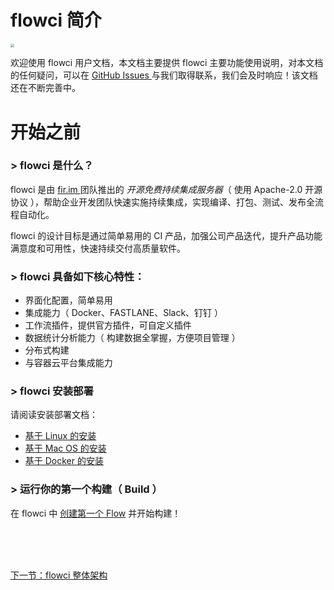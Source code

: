 # flowci 简介

<img src="https://images-cdn.shimo.im/fhZ3juoBzzETNGeW/flowci_logo.png" style="zoom:40%">

欢迎使用 flowci 用户文档，本文档主要提供 flowci 主要功能使用说明，对本文档的任何疑问，可以在 [ GitHub Issues ](https://github.com/FlowCI/flow-web) 与我们取得联系，我们会及时响应！该文档还在不断完善中。

# 开始之前

### > flowci 是什么？

flowci 是由 [ fir.im ](http://fir.im) 团队推出的 *开源免费持续集成服务器*（ 使用 Apache-2.0 开源协议 ），帮助企业开发团队快速实施持续集成，实现编译、打包、测试、发布全流程自动化。

flowci 的设计目标是通过简单易用的 CI 产品，加强公司产品迭代，提升产品功能满意度和可用性，快速持续交付高质量软件。

### > flowci 具备如下核心特性：

- 界面化配置，简单易用
- 集成能力（ Docker、FASTLANE、Slack、钉钉 ）
- 工作流插件，提供官方插件，可自定义插件
- 数据统计分析能力（ 构建数据全掌握，方便项目管理 ）
- 分布式构建
- 与容器云平台集成能力

### > flowci 安装部署

请阅读安装部署文档：

 - [ 基于 Linux 的安装 ](./cf_linux.md) 
 - [ 基于 Mac OS 的安装 ](./cf_osx.md)
 - [ 基于 Docker 的安装 ](./cf_docker.md) 

### > 运行你的第一个构建（ Build ）

在 flowci 中 [创建第一个 Flow](./quick_iosBuild.md) 并开始构建！

<br/><br/><br/>

<div id="bom">
<a href="./intro_framework.md">下一节：flowci 整体架构 </a>
</div>

<link rel="stylesheet" rev="stylesheet" href="flow.css" type="text/css"/> 